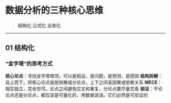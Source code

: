 # 数据分析的三种核心思维

> **结构化**
> **公式化**
> **业务化**

---

## 01 结构化

### “金字塔”的思考方式
**核心论点**：寻找金字塔塔顶，可以是假设，是问题，是预测，是原因
**结构拆解**：自上而下，将核心论点层层拆解成分论点，上下之间呈因果或依赖关系
**MECE**：相互独立，完全穷尽。论点之间避免交叉和重复，分论点要尽量完善
**验证**：不论论点还是分论点，都应该是可量化的，用数据说话。它们必然是可验证的